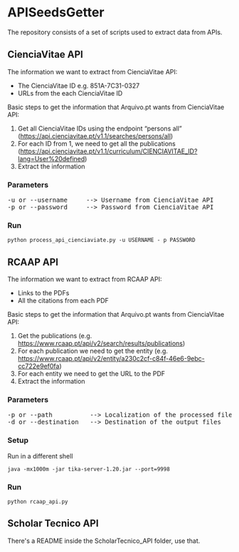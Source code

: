# APISeedsGetter
The repository consists of a set of scripts used to extract data from APIs.

## CienciaVitae API
The information we want to extract from CienciaVitae API:
- The CienciaVitae ID e.g. 851A-7C31-0327
- URLs from the each CienciaVitae ID

Basic steps to get the information that Arquivo.pt wants from CienciaVitae API:

1. Get all CienciaVitae IDs using the endpoint “persons all” (https://api.cienciavitae.pt/v1.1/searches/persons/all)
2. For each ID from 1, we need to get all the publications (https://api.cienciavitae.pt/v1.1/curriculum/CIENCIAVITAE_ID?lang=User%20defined)
3. Extract the information

### Parameters

<pre>
-u or --username     --> Username from CienciaVitae API
-p or --password     --> Password from CienciaVitae API
</pre>

### Run

```
python process_api_cienciaviate.py -u USERNAME - p PASSWORD
```

## RCAAP API
The information we want to extract from RCAAP API:
- Links to the PDFs
- All the citations from each PDF

Basic steps to get the information that Arquivo.pt wants from CienciaVitae API:
1. Get the publications (e.g. https://www.rcaap.pt/api/v2/search/results/publications)
2. For each publication we need to get the entity (e.g. https://www.rcaap.pt/api/v2/entity/a230c2cf-c84f-46e6-9ebc-cc722e9ef0fa)
3. For each entity we need to get the URL to the PDF
4. Extract the information

### Parameters

<pre>
-p or --path          --> Localization of the processed files
-d or --destination   --> Destination of the output files
</pre>

### Setup
Run in a different shell

```
java -mx1000m -jar tika-server-1.20.jar --port=9998
```

### Run

```
python rcaap_api.py
```
## Scholar Tecnico API
There's a README inside the ScholarTecnico_API folder, use that.
